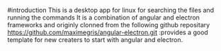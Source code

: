 #introduction
  This is a desktop app for linux for searching the files and running the commands 
  It is a combination of angular and electron frameworks and originly clonned from the following github repositary
  https://github.com/maximegris/angular-electron.git :provides a good template for new creaters to start with angular and     electron.















